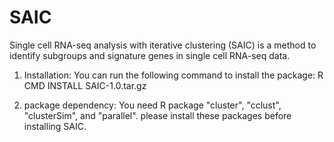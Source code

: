 # SAIC
Single cell RNA-seq analysis with iterative clustering (SAIC) is a method to identify subgroups and signature genes in single cell RNA-seq data. 

1. Installation: You can run the following command to install the package:
                    R CMD INSTALL SAIC-1.0.tar.gz
                    
2. package dependency: You need R package "cluster", "cclust", "clusterSim", and "parallel". please install these packages before installing SAIC.
